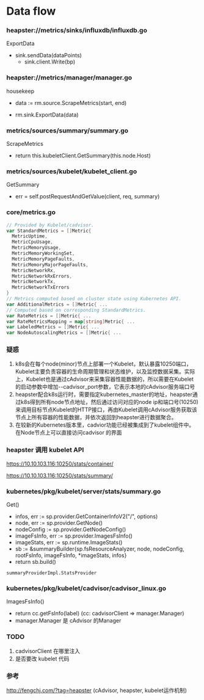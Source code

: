 # Data flow

### heapster://metrics/sinks/influxdb/influxdb.go

ExportData

* sink.sendData(dataPoints)
  * sink.client.Write(bp)

### heapster://metrics/manager/manager.go

housekeep

* data := rm.source.ScrapeMetrics(start, end)


* rm.sink.ExportData(data)

### metrics/sources/summary/summary.go

ScrapeMetrics

* return this.kubeletClient.GetSummary(this.node.Host)

### metrics/sources/kubelet/kubelet_client.go

GetSummary

* err = self.postRequestAndGetValue(client, req, summary)



### core/metrics.go

```go
// Provided by Kubelet/cadvisor.
var StandardMetrics = []Metric{
  MetricUptime,
  MetricCpuUsage,
  MetricMemoryUsage,
  MetricMemoryWorkingSet,
  MetricMemoryPageFaults,
  MetricMemoryMajorPageFaults,
  MetricNetworkRx,
  MetricNetworkRxErrors,
  MetricNetworkTx,
  MetricNetworkTxErrors
}
// Metrics computed based on cluster state using Kubernetes API.
var AdditionalMetrics = []Metric{ ...
// Computed based on corresponding StandardMetrics.
var RateMetrics = []Metric{ ...
var RateMetricsMapping = map[string]Metric{ ...
var LabeledMetrics = []Metric{ ...
var NodeAutoscalingMetrics = []Metric{ ...

```


### 疑惑

1. k8s会在每个node(minor)节点上部署一个Kubelet，默认暴露10250端口，Kubelet主要负责容器的生命周期管理和状态维护，以及监控数据采集。实际上，Kubelet也是通过cAdvisor来采集容器性能数据的，所以需要在Kubelet的启动参数中增加--cadvisor_port参数，它表示本地的cAdvisor服务端口号
2. heapster配合k8s运行时，需要指定kubernetes_master的地址，heapster通过k8s得到所有node节点地址，然后通过访问对应的node ip和端口号(10250)来调用目标节点Kubelet的HTTP接口，再由Kubelet调用cAdvisor服务获取该节点上所有容器的性能数据，并依次返回到heapster进行数据聚合。
3. 在较新的Kubernetes版本里，cadvior功能已经被集成到了kubelet组件中。在Node节点上可以直接访问cadvisor 的界面

### heapster 调用 kubelet API

https://10.10.103.116:10250/stats/container/

https://10.10.103.116:10250/stats/summary/



### kubernetes/pkg/kubelet/server/stats/summary.go

Get()

* infos, err := sp.provider.GetContainerInfoV2("/", options)
* node, err := sp.provider.GetNode()
* nodeConfig := sp.provider.GetNodeConfig()
* imageFsInfo, err := sp.provider.ImagesFsInfo()
* imageStats, err := sp.runtime.ImageStats()
* sb := &summaryBuilder{sp.fsResourceAnalyzer, node, nodeConfig, rootFsInfo, imageFsInfo, *imageStats, infos}
* return sb.build()

```
summaryProviderImpl.StatsProvider
```

### kubernetes/pkg/kubelet/cadvisor/cadvisor_linux.go

ImagesFsInfo()

* return cc.getFsInfo(label)         (cc: cadvisorClient => manager.Manager)
* manager.Manager 是 cAdvisor 的Manager



### TODO

1. cadvisorClient 在哪里注入
2. 是否要改 kubelet 代码



### 参考

http://fengchj.com/?tag=heapster (cAdvisor, heapster, kubelet运作机制)
